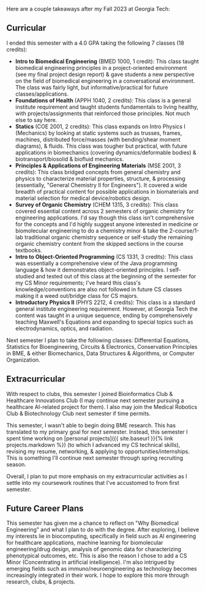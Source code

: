 Here are a couple takeaways after my Fall 2023 at Georgia Tech:

## Curricular

I ended this semester with a 4.0 GPA taking the following 7 classes (18 credits):
- **Intro to Biomedical Engineering** (BMED 1000, 1 credit): This class taught biomedical engineering principles in a project-oriented environment (see my final project design report) & gave students a new perspective on the field of biomedical engineering in a conversational environment. The class was fairly light, but informative/practical for future classes/applications.  
- **Foundations of Health** (APPH 1040, 2 credits): This class is a general institute requirement and taught students fundamentals to living healthy, with projects/assignments that reinforced those principles. Not much else to say here.
- **Statics** (COE 2001, 2 credits): This class expands on Intro Physics I (Mechanics) by looking at static systems such as trusses, frames, machines, distributed force/masses (with bending/shear moment diagrams), & fluids. This class was tougher but practical, with future applications in biomechanics (covering dynamics/deformable bodies) & biotransport/biosolid & biofluid mechanics.
- **Principles & Applications of Engineering Materials** (MSE 2001, 3 credits): This class bridged concepts from general chemistry and physics to characterize material properties, structure, & processing (essentially, "General Chemistry II for Engineers"). It covered a wide breadth of practical content for possible applications in biomaterials and material selection for medical device/robotics design. 
- **Survey of Organic Chemistry** (CHEM 1315, 3 credits): This class covered essential content across 2 semesters of organic chemistry for engineering applications. I'd say though this class isn't comprehensive for the concepts and I'd highly suggest anyone interested in medicine or biomolecular engineering to do a chemistry minor & take the 2-course/1-lab traditional organic chemistry sequence or self-study the remaining organic chemistry content from the skipped sections in the course textbooks.  
- **Intro to Object-Oriented Programming** (CS 1331, 3 credits): This class was essentially a comprehensive view of the Java programming language & how it demonstrates object-oriented principles. I self-studied and tested out of this class at the beginning of the semester for my CS Minor requirements; I've heard this class's knowledge/conventions are also not followed in future CS classes making it a weed out/bridge class for CS majors.  
- **Introductory Physics II** (PHYS 2212, 4 credits): This class is a standard general institute engineering requirement. However, at Georgia Tech the content was taught in a unique sequence, ending by comprehensively teaching Maxwell's Equations and expanding to special topics such as electrodynamics, optics, and radiation.

Next semester I plan to take the following classes: Differential Equations, Statistics for Bioengineering, Circuits & Electronics, Conservation Principles in BME, & either Biomechanics, Data Structures & Algorithms, or Computer Organization.

## Extracurricular

With respect to clubs, this semester I joined Bioinformatics Club & Healthcare Innovations Club (I may continue next semester pursuing a healthcare AI-related project for them). I also may join the Medical Robotics Club & Biotechnology Club next semester if time permits. 

This semester, I wasn't able to begin doing BME research. This has translated to my primary goal for next semester. Instead, this semester I spent time working on [personal projects]({{ site.baseurl }}{% link projects.markdown %}) (to which I advanced my CS technical skills), revising my resume, networking, & applying to opportunities/internships. This is something I'll continue next semester through spring recruiting season.

Overall, I plan to put more emphasis on my extracurricular activities as I settle into my coursework routines that I've accustomed to from first semester.

## Future Career Plans

This semester has given me a chance to reflect on "Why Biomedical Engineering" and what I plan to do with the degree. After exploring, I believe my interests lie in biocomputing, specifically in field such as AI engineering for healthcare applications, machine learning for biomolecular engineering/drug design, analysis of genomic data for characterizing phenotypical outcomes, etc. This is also the reason I chose to add a CS Minor (Concentrating in artificial intelligence). I'm also intrigued by emerging fields such as immuno/neuroengineering as technology becomes increasingly integrated in their work. I hope to explore this more through research, clubs, & projects.

